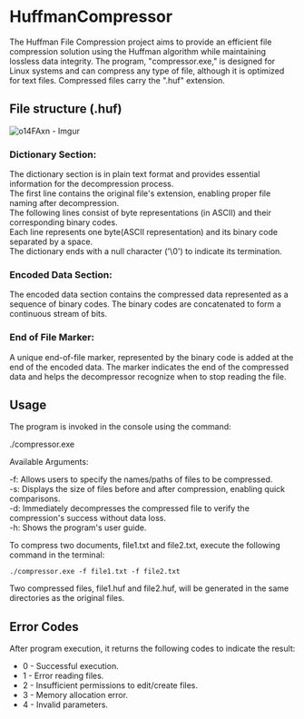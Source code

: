 # HuffmanCompressor
The Huffman File Compression project aims to provide an efficient file compression solution using the Huffman algorithm while maintaining lossless data integrity. The program, "compressor.exe," is designed for Linux systems and can compress any type of file, although it is optimized for text files. Compressed files carry the ".huf" extension.

## File structure (.huf)
![o14FAxn - Imgur](https://github.com/milckywayy/HuffmanCompressor/assets/120181288/cb331160-08e9-4404-9ae7-5c03e35100ec)

### Dictionary Section:

The dictionary section is in plain text format and provides essential information for the decompression process.  
The first line contains the original file's extension, enabling proper file naming after decompression.  
The following lines consist of byte representations (in ASCII) and their corresponding binary codes.  
Each line represents one byte(ASCII representation) and its binary code separated by a space.  
The dictionary ends with a null character ('\0') to indicate its termination.  

### Encoded Data Section:

The encoded data section contains the compressed data represented as a sequence of binary codes.
The binary codes are concatenated to form a continuous stream of bits.

### End of File Marker:

A unique end-of-file marker, represented by the binary code is added at the end of the encoded data.
The marker indicates the end of the compressed data and helps the decompressor recognize when to stop reading the file.

## Usage
The program is invoked in the console using the command:  

./compressor.exe <arguments>

Available Arguments:

-f: Allows users to specify the names/paths of files to be compressed.  
-s: Displays the size of files before and after compression, enabling quick comparisons.  
-d: Immediately decompresses the compressed file to verify the compression's success without data loss.  
-h: Shows the program's user guide.

To compress two documents, file1.txt and file2.txt, execute the following command in the terminal:  

    ./compressor.exe -f file1.txt -f file2.txt

Two compressed files, file1.huf and file2.huf, will be generated in the same directories as the original files.

## Error Codes
After program execution, it returns the following codes to indicate the result:

- 0 - Successful execution.  
- 1 - Error reading files.  
- 2 - Insufficient permissions to edit/create files.  
- 3 - Memory allocation error.  
- 4 - Invalid parameters.
